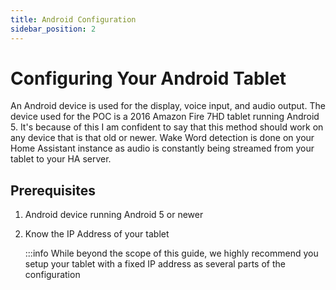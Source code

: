 ```yaml
---
title: Android Configuration
sidebar_position: 2
---
```


# Configuring Your Android Tablet

An Android device is used for the display, voice input, and audio output. The device used for the POC is a 2016 Amazon Fire 7HD tablet running Android 5. It's because of this I am confident to say that this method should work on any device that is that old or newer. Wake Word detection is done on your Home Assistant instance as audio is constantly being streamed from your tablet to your HA server.

## Prerequisites
1. Android device running Android 5 or newer
1. Know the IP Address of your tablet

    :::info
    While beyond the scope of this guide, we highly recommend you setup your tablet with a fixed IP address as several parts of the configuration 